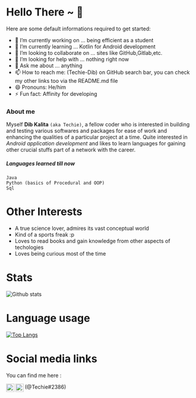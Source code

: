 # Hello There ~ :wave: 

Here are some default informations required to get started:

- 🔭 I’m currently working on ... being efficient as a student
- 🌱 I’m currently learning ... Kotlin for Android development
- 👯 I’m looking to collaborate on ... sites like GitHub,Gitlab,etc.
- 🤔 I’m looking for help with ... nothing right now
- 💬 Ask me about ... anything
- 📫 How to reach me: (Techie-Dib) on GitHub search bar, you can check my other links too via the README.md file
- 😄 Pronouns: He/him
- ⚡ Fun fact: Affinity for developing
### About me 
Myself **Dib Kalita** `(aka Techie)`, a fellow coder who is interested in building and testing various softwares and packages for ease of
work and enhancing the qualities of a particular project at a time.
Quite interested in *Android application development* and likes to learn languages for gaining other crucial stuffs part of a network 
with the career.
##### Languages learned till now 
```
Java
Python (basics of Procedural and OOP)
Sql
```
# Other Interests 
- A true science lover, admires its vast conceptual world
- Kind of a sports freak :p
- Loves to read books and gain knowledge from other aspects of techologies
- Loves being curious most of the time
# Stats 
![Github stats](https://github-readme-stats.vercel.app/api?username=Techie-Dib&theme=merko)
# Language usage
[![Top Langs](https://github-readme-stats.vercel.app/api/top-langs/?username=Techie-Dib)](https://github.com/Techie-Dib/github-readme-stats)
# Social media links 
You can find me here :

<a href="https://mobile.twitter.com/TechieDib"><img align="left" alt="Techie | Twitter" width="22px" src="https://user-images.githubusercontent.com/74466079/99240674-d4419900-2822-11eb-9ca5-375b8cc8475d.png"></a>
  
 
<a href="https://discord.com/"><img align="left" alt="Techie | Discord" width="22px" src="https://user-images.githubusercontent.com/74466079/99241103-69449200-2823-11eb-9a3d-e08278a20244.png"></a>(@Techie#2386)



